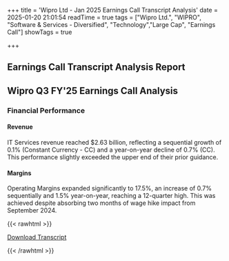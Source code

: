 +++
title = 'Wipro Ltd - Jan 2025 Earnings Call Transcript Analysis'
date = 2025-01-20 21:01:54
readTime = true
tags = ["Wipro Ltd.", "WIPRO", "Software & Services - Diversified", "Technology","Large Cap", "Earnings Call"]
showTags = true

+++



## Earnings Call Transcript Analysis Report
## Wipro Q3 FY'25 Earnings Call Analysis

### Financial Performance

#### Revenue

IT Services revenue reached $2.63 billion, reflecting a sequential growth of 0.1% (Constant Currency - CC) and a year-on-year decline of 0.7% (CC). This performance slightly exceeded the upper end of their prior guidance.

#### Margins

Operating Margins expanded significantly to 17.5%, an increase of 0.7% sequentially and 1.5% year-on-year, reaching a 12-quarter high. This was achieved despite absorbing two months of wage hike impact from September 2024.



{{< rawhtml >}}

<div class="button-container">    
    <a href="https://www.bseindia.com/stockinfo/AnnPdfOpen.aspx?Pname=c843cf72-b0ed-4444-b874-62c06e9bbbe9.pdf" target="_blank" class="report-button">
      <i class="fas fa-file-pdf"></i> Download Transcript
    </a>
</div>
    
{{< /rawhtml >}}
